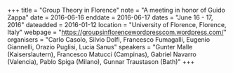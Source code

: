 +++
title = "Group Theory in Florence"
note = "A meeting in honor of Guido Zappa"
date = 2016-06-16
enddate = 2016-06-17
dates = "June 16 - 17, 2016"
dateadded = 2016-01-12
location = "University of Florence, Florence, Italy"
webpage = "https://groupsinflorencewordpresscom.wordpress.com/"
organisers = "Carlo Casolo, Silvio Dolfi, Francesco Fumagalli, Eugenio Giannelli, Orazio Puglisi, Lucia Sanus"
speakers = "Gunter Malle (Kaiserslautern), Francesco Matucci (Campinas), Gabriel Navarro (Valencia), Pablo Spiga (Milano), Gunnar Traustason (Bath)"
+++
